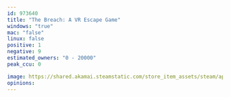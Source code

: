 ```yaml
---
id: 973640
title: "The Breach: A VR Escape Game"
windows: "true"
mac: "false"
linux: false
positive: 1
negative: 9
estimated_owners: "0 - 20000"
peak_ccu: 0

image: https://shared.akamai.steamstatic.com/store_item_assets/steam/apps/973640/header.jpg?t=1561969497
opinions:
---
```

